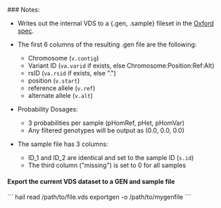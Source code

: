 <div class="cmdhead"></div>

<div class="description"></div>

<div class="synopsis"></div>

<div class="options"></div>

<div class="cmdsubsection">
### Notes:

 - Writes out the internal VDS to a {.gen, .sample} fileset in the [Oxford spec](http://www.stats.ox.ac.uk/%7Emarchini/software/gwas/file_format.html).

 - The first 6 columns of the resulting .gen file are the following:
    - Chromosome (`v.contig`)
    - Variant ID (`va.varid` if exists, else Chromosome:Position:Ref:Alt)
    - rsID (`va.rsid` if exists, else ".")
    - position (`v.start`)
    - reference allele (`v.ref`)
    - alternate allele (`v.alt`)
    
 - Probability Dosages:
    - 3 probabilities per sample (pHomRef, pHet, pHomVar)
    - Any filtered genotypes will be output as (0.0, 0.0, 0.0)
 
 - The sample file has 3 columns:
    - ID_1 and ID_2 are identical and set to the sample ID (`s.id`)
    - The third column ("missing") is set to 0 for all samples 
    
</div>

<div class="cmdsubsection">

<h4 class="example"> Export the current VDS dataset to a GEN and sample file</h4>
```
hail read /path/to/file.vds exportgen -o /path/to/mygenfile
```

</div>